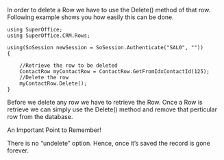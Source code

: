 <properties date="2016-05-10"
SortOrder="24"
/>

In order to delete a Row we have to use the Delete() method of that row. Following example shows you how easily this can be done.

```
using SuperOffice;
using SuperOffice.CRM.Rows;
 
using(SoSession newSession = SoSession.Authenticate("SAL0", ""))
{
 
    //Retrieve the row to be deleted
    ContactRow myContactRow = ContactRow.GetFromIdxContactId(125);
    //Delete the row
    myContactRow.Delete();
}
```

 

Before we delete any row we have to retrieve the Row. Once a Row is retrieve we can simply use the Delete() method and remove that perticular row from the database.

An Important Point to Remember!

There is no “undelete” option. Hence, once it’s saved the record is gone forever.

 

 
